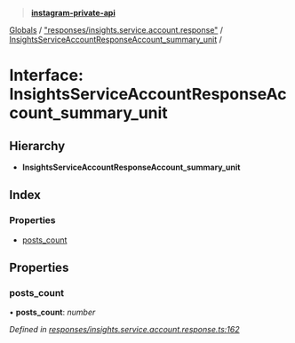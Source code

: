> **[instagram-private-api](../README.md)**

[Globals](../README.md) / ["responses/insights.service.account.response"](../modules/_responses_insights_service_account_response_.md) / [InsightsServiceAccountResponseAccount_summary_unit](_responses_insights_service_account_response_.insightsserviceaccountresponseaccount_summary_unit.md) /

# Interface: InsightsServiceAccountResponseAccount_summary_unit

## Hierarchy

* **InsightsServiceAccountResponseAccount_summary_unit**

## Index

### Properties

* [posts_count](_responses_insights_service_account_response_.insightsserviceaccountresponseaccount_summary_unit.md#posts_count)

## Properties

###  posts_count

• **posts_count**: *number*

*Defined in [responses/insights.service.account.response.ts:162](https://github.com/dilame/instagram-private-api/blob/173bc62/src/responses/insights.service.account.response.ts#L162)*
